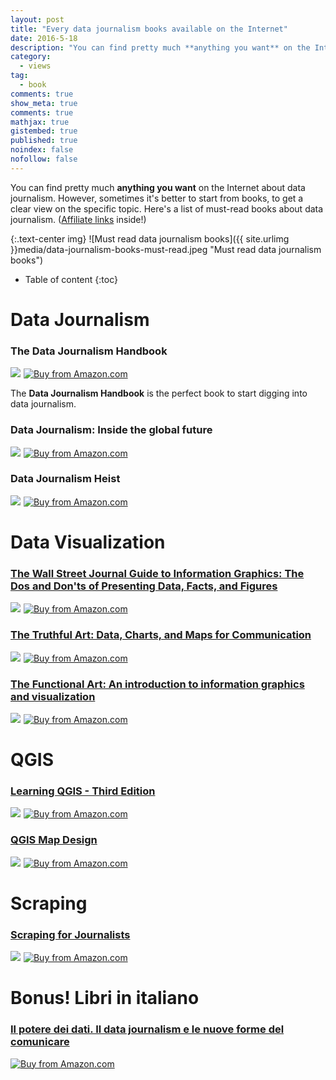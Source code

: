 ```yaml
---
layout: post
title: "Every data journalism books available on the Internet"
date: 2016-5-18
description: "You can find pretty much **anything you want** on the Internet about data journalism. However, sometimes it's better to start from books, to get a clear view on the specific topic. Here's a list of must-read books about data journalism."
category: 
  - views
tag:
  - book
comments: true
show_meta: true
comments: true
mathjax: true
gistembed: true
published: true
noindex: false
nofollow: false
---
```


You can find pretty much **anything you want** on the Internet about data journalism. However, sometimes it's better to start from books, to get a clear view on the specific topic. Here's a list of must-read books about data journalism.
([Affiliate links](https://en.wikipedia.org/wiki/Affiliate_marketing) inside!)

<!--more-->

{:.text-center img}
![Must read data journalism books]({{ site.urlimg }}media/data-journalism-books-must-read.jpeg "Must read data journalism books")


* Table of content
{:toc}

# Data Journalism

### The Data Journalism Handbook

<a  href="http://www.amazon.com/gp/product/1449330061/ref=as_li_tl?ie=UTF8&camp=1789&creative=9325&creativeASIN=1449330061&linkCode=as2&tag=damianobacci-20&linkId=ECEHKCYUVGXJW75U"><img border="0" src="http://ws-na.amazon-adsystem.com/widgets/q?_encoding=UTF8&ASIN=1449330061&Format=_SL160_&ID=AsinImage&MarketPlace=US&ServiceVersion=20070822&WS=1&tag=damianobacci-20" ></a><img src="http://ir-na.amazon-adsystem.com/e/ir?t=damianobacci-20&l=as2&o=1&a=1449330061" width="1" height="1" border="0" alt="" style="border:none !important; margin:0px !important;" />
<a href="http://www.amazon.com/gp/product/1449330061/ref=as_li_tl?ie=UTF8&camp=1789&creative=9325&creativeASIN=1449330061&linkCode=as2&tag=damianobacci-20&linkId=ECEHKCYUVGXJW75U">
  <img src="https://damianobacci.github.io/images//media/amazon_button.png" alt="Buy from Amazon.com">
</a>

The **Data Journalism Handbook** is the perfect book to start digging into data journalism.

### Data Journalism: Inside the global future

<a  href="http://www.amazon.com/gp/product/1845496639/ref=as_li_tl?ie=UTF8&camp=1789&creative=9325&creativeASIN=1845496639&linkCode=as2&tag=damianobacci-20&linkId=YEMHJ5XABY534XP4"><img border="0" src="http://ws-na.amazon-adsystem.com/widgets/q?_encoding=UTF8&ASIN=1845496639&Format=_SL160_&ID=AsinImage&MarketPlace=US&ServiceVersion=20070822&WS=1&tag=damianobacci-20" ></a><img src="http://ir-na.amazon-adsystem.com/e/ir?t=damianobacci-20&l=as2&o=1&a=1845496639" width="1" height="1" border="0" alt="" style="border:none !important; margin:0px !important;" />
<a href="http://www.amazon.com/gp/product/1845496639/ref=as_li_tl?ie=UTF8&camp=1789&creative=9325&creativeASIN=1845496639&linkCode=as2&tag=damianobacci-20&linkId=YEMHJ5XABY534XP4">
  <img src="https://damianobacci.github.io/images//media/amazon_button.png" alt="Buy from Amazon.com">
</a>

### Data Journalism Heist

<a  href="http://www.amazon.com/gp/product/B00GX79DB6/ref=as_li_tl?ie=UTF8&camp=1789&creative=9325&creativeASIN=B00GX79DB6&linkCode=as2&tag=damianobacci-20&linkId=URLZU2JREESOBUN5"><img border="0" src="http://ws-na.amazon-adsystem.com/widgets/q?_encoding=UTF8&ASIN=B00GX79DB6&Format=_SL160_&ID=AsinImage&MarketPlace=US&ServiceVersion=20070822&WS=1&tag=damianobacci-20" ></a><img src="http://ir-na.amazon-adsystem.com/e/ir?t=damianobacci-20&l=as2&o=1&a=B00GX79DB6" width="1" height="1" border="0" alt="" style="border:none !important; margin:0px !important;" />
<a href="http://www.amazon.com/gp/product/B00GX79DB6/ref=as_li_tl?ie=UTF8&camp=1789&creative=9325&creativeASIN=B00GX79DB6&linkCode=as2&tag=damianobacci-20&linkId=URLZU2JREESOBUN5">
  <img src="https://damianobacci.github.io/images//media/amazon_button.png" alt="Buy from Amazon.com">
</a>

# Data Visualization

### [The Wall Street Journal Guide to Information Graphics: The Dos and Don'ts of Presenting Data, Facts, and Figures](http://www.amazon.com/gp/product/0393347281/ref=as_li_tl?ie=UTF8&camp=1789&creative=9325&creativeASIN=0393347281&linkCode=as2&tag=damianobacci-20&linkId=NLAAVCYM4NOLOWJR)
<a  href="http://www.amazon.com/gp/product/0393347281/ref=as_li_tl?ie=UTF8&camp=1789&creative=9325&creativeASIN=0393347281&linkCode=as2&tag=damianobacci-20&linkId=NLAAVCYM4NOLOWJR"><img border="0" src="http://ws-na.amazon-adsystem.com/widgets/q?_encoding=UTF8&ASIN=0393347281&Format=_SL160_&ID=AsinImage&MarketPlace=US&ServiceVersion=20070822&WS=1&tag=damianobacci-20" ></a><img src="http://ir-na.amazon-adsystem.com/e/ir?t=damianobacci-20&l=as2&o=1&a=0393347281" width="1" height="1" border="0" alt="" style="border:none !important; margin:0px !important;" />
<a href="http://www.amazon.com/gp/product/0393347281/ref=as_li_tl?ie=UTF8&camp=1789&creative=9325&creativeASIN=0393347281&linkCode=as2&tag=damianobacci-20&linkId=NLAAVCYM4NOLOWJR">
  <img src="https://damianobacci.github.io/images//media/amazon_button.png" alt="Buy from Amazon.com">
</a>

### [The Truthful Art: Data, Charts, and Maps for Communication](http://www.amazon.com/gp/product/0321934075/ref=as_li_tl?ie=UTF8&camp=1789&creative=9325&creativeASIN=0321934075&linkCode=as2&tag=damianobacci-20&linkId=2GGPOEGUQHX4DJWG)
<a  href="http://www.amazon.com/gp/product/0321934075/ref=as_li_tl?ie=UTF8&camp=1789&creative=9325&creativeASIN=0321934075&linkCode=as2&tag=damianobacci-20&linkId=2GGPOEGUQHX4DJWG"><img border="0" src="http://ws-na.amazon-adsystem.com/widgets/q?_encoding=UTF8&ASIN=0321934075&Format=_SL160_&ID=AsinImage&MarketPlace=US&ServiceVersion=20070822&WS=1&tag=damianobacci-20" ></a><img src="http://ir-na.amazon-adsystem.com/e/ir?t=damianobacci-20&l=as2&o=1&a=0321934075" width="1" height="1" border="0" alt="" style="border:none !important; margin:0px !important;" />
<a href="http://www.amazon.com/gp/product/0321934075/ref=as_li_tl?ie=UTF8&camp=1789&creative=9325&creativeASIN=0321934075&linkCode=as2&tag=damianobacci-20&linkId=2GGPOEGUQHX4DJWG">
  <img src="https://damianobacci.github.io/images//media/amazon_button.png" alt="Buy from Amazon.com">
</a>

### [The Functional Art: An introduction to information graphics and visualization](http://www.amazon.com/gp/product/0321834739/ref=as_li_tl?ie=UTF8&camp=1789&creative=9325&creativeASIN=0321834739&linkCode=as2&tag=damianobacci-20&linkId=4PDJRNFS2BGMYXNU)
<a  href="http://www.amazon.com/gp/product/0321834739/ref=as_li_tl?ie=UTF8&camp=1789&creative=9325&creativeASIN=0321834739&linkCode=as2&tag=damianobacci-20&linkId=4PDJRNFS2BGMYXNU"><img border="0" src="http://ws-na.amazon-adsystem.com/widgets/q?_encoding=UTF8&ASIN=0321834739&Format=_SL160_&ID=AsinImage&MarketPlace=US&ServiceVersion=20070822&WS=1&tag=damianobacci-20" ></a><img src="http://ir-na.amazon-adsystem.com/e/ir?t=damianobacci-20&l=as2&o=1&a=0321834739" width="1" height="1" border="0" alt="" style="border:none !important; margin:0px !important;" />
<a href="http://www.amazon.com/gp/product/0321834739/ref=as_li_tl?ie=UTF8&camp=1789&creative=9325&creativeASIN=0321834739&linkCode=as2&tag=damianobacci-20&linkId=4PDJRNFS2BGMYXNU">
  <img src="https://damianobacci.github.io/images//media/amazon_button.png" alt="Buy from Amazon.com">
</a>

# QGIS

### [Learning QGIS - Third Edition](http://www.amazon.com/gp/product/1785880330/ref=as_li_tl?ie=UTF8&camp=1789&creative=9325&creativeASIN=1785880330&linkCode=as2&tag=damianobacci-20&linkId=CR4636FWHHRAGWDR)
<a  href="http://www.amazon.com/gp/product/1785880330/ref=as_li_tl?ie=UTF8&camp=1789&creative=9325&creativeASIN=1785880330&linkCode=as2&tag=damianobacci-20&linkId=CR4636FWHHRAGWDR"><img border="0" src="http://ws-na.amazon-adsystem.com/widgets/q?_encoding=UTF8&ASIN=1785880330&Format=_SL160_&ID=AsinImage&MarketPlace=US&ServiceVersion=20070822&WS=1&tag=damianobacci-20" ></a><img src="http://ir-na.amazon-adsystem.com/e/ir?t=damianobacci-20&l=as2&o=1&a=1785880330" width="1" height="1" border="0" alt="" style="border:none !important; margin:0px !important;" />
<a href="http://www.amazon.com/gp/product/1785880330/ref=as_li_tl?ie=UTF8&camp=1789&creative=9325&creativeASIN=1785880330&linkCode=as2&tag=damianobacci-20&linkId=CR4636FWHHRAGWDR">
  <img src="https://damianobacci.github.io/images//media/amazon_button.png" alt="Buy from Amazon.com">
</a>

### [QGIS Map Design](http://www.amazon.com/gp/product/0989421759/ref=as_li_tl?ie=UTF8&camp=1789&creative=9325&creativeASIN=0989421759&linkCode=as2&tag=damianobacci-20&linkId=ESU4BR2UNR44LUL2)
<a  href="http://www.amazon.com/gp/product/0989421759/ref=as_li_tl?ie=UTF8&camp=1789&creative=9325&creativeASIN=0989421759&linkCode=as2&tag=damianobacci-20&linkId=ESU4BR2UNR44LUL2"><img border="0" src="http://ws-na.amazon-adsystem.com/widgets/q?_encoding=UTF8&ASIN=0989421759&Format=_SL160_&ID=AsinImage&MarketPlace=US&ServiceVersion=20070822&WS=1&tag=damianobacci-20" ></a><img src="http://ir-na.amazon-adsystem.com/e/ir?t=damianobacci-20&l=as2&o=1&a=0989421759" width="1" height="1" border="0" alt="" style="border:none !important; margin:0px !important;" />
<a href="http://www.amazon.com/gp/product/0989421759/ref=as_li_tl?ie=UTF8&camp=1789&creative=9325&creativeASIN=0989421759&linkCode=as2&tag=damianobacci-20&linkId=ESU4BR2UNR44LUL2">
  <img src="https://damianobacci.github.io/images//media/amazon_button.png" alt="Buy from Amazon.com">
</a>

# Scraping

### [Scraping for Journalists](http://www.amazon.com/gp/product/B00CQ6L4JW/ref=as_li_tl?ie=UTF8&camp=1789&creative=9325&creativeASIN=B00CQ6L4JW&linkCode=as2&tag=damianobacci-20&linkId=DF642Z6OCPJMH2EJ)
<a  href="http://www.amazon.com/gp/product/B00CQ6L4JW/ref=as_li_tl?ie=UTF8&camp=1789&creative=9325&creativeASIN=B00CQ6L4JW&linkCode=as2&tag=damianobacci-20&linkId=DF642Z6OCPJMH2EJ"><img border="0" src="http://ws-na.amazon-adsystem.com/widgets/q?_encoding=UTF8&ASIN=B00CQ6L4JW&Format=_SL160_&ID=AsinImage&MarketPlace=US&ServiceVersion=20070822&WS=1&tag=damianobacci-20" ></a><img src="http://ir-na.amazon-adsystem.com/e/ir?t=damianobacci-20&l=as2&o=1&a=B00CQ6L4JW" width="1" height="1" border="0" alt="" style="border:none !important; margin:0px !important;" />
<a href="http://www.amazon.com/gp/product/B00CQ6L4JW/ref=as_li_tl?ie=UTF8&camp=1789&creative=9325&creativeASIN=B00CQ6L4JW&linkCode=as2&tag=damianobacci-20&linkId=DF642Z6OCPJMH2EJ">
  <img src="https://damianobacci.github.io/images//media/amazon_button.png" alt="Buy from Amazon.com">
</a>


# Bonus! Libri in italiano

### [Il potere dei dati. Il data journalism e le nuove forme del comunicare](http://www.amazon.it/gp/product/8898837216/ref=as_li_qf_sp_asin_tl?ie=UTF8&camp=3370&creative=23322&creativeASIN=8898837216&linkCode=as2&tag=divagaz20-21)
<a href="http://www.amazon.it/gp/product/8898837216/ref=as_li_qf_sp_asin_tl?ie=UTF8&camp=3370&creative=23322&creativeASIN=8898837216&linkCode=as2&tag=divagaz20-21">
  <img src="https://damianobacci.github.io/images//media/amazon_button.png" alt="Buy from Amazon.com">
</a>


